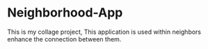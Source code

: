 # Neighborhood-App
This is my collage project, This application is used within neighbors enhance the connection between them.
